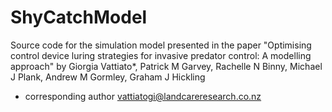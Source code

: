 # ShyCatchModel

Source code for the simulation model presented in the paper "Optimising control device luring strategies for invasive predator control: A modelling approach" by Giorgia Vattiato*, Patrick M Garvey, Rachelle N Binny, Michael J Plank, Andrew M Gormley, Graham J Hickling

* corresponding author vattiatogi@landcareresearch.co.nz

